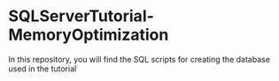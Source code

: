 # SQLServerTutorial-MemoryOptimization
In this repository, you will find the SQL scripts for creating the database used in the tutorial
